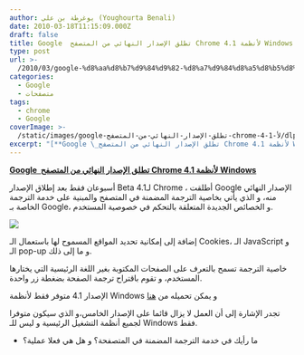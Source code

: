 ```yaml
---
author: يوغرطة بن علي (Youghourta Benali)
date: 2010-03-18T11:15:09.000Z
draft: false
title: Google  تطلق الإصدار النهائي من المتصفح Chrome 4.1 لأنظمة Windows
type: post
url: >-
  /2010/03/google-%d8%aa%d8%b7%d9%84%d9%82-%d8%a7%d9%84%d8%a5%d8%b5%d8%af%d8%a7%d8%b1-%d8%a7%d9%84%d9%86%d9%87%d8%a7%d8%a6%d9%8a-%d9%85%d9%86-%d8%a7%d9%84%d9%85%d8%aa%d8%b5%d9%81%d8%ad-chrome-4-1-%d9%84%d8%a3/
categories:
  - Google
  - متصفحات
tags:
  - chrome
  - Google
coverImage: >-
  /static/images/google-تطلق-الإصدار-النهائي-من-المتصفح-chrome-4-1-لأ/dlpage_alt.jpg
excerpt: "[**Google \_تطلق الإصدار النهائي من المتصفح Chrome 4.1 لأنظمة Windows**](https://www.it-scoop.com/2010/03/google-%d8%aa%d8%b7%d9%84%d9%82-%d8%a7%d9%84%d8%a5%d8%b5%d8%af%d8%a7%d8%b1-%d8%a7%d9%84%d9%86%d9%87%d8%a7%d8%a6%d9%8a-%d9%85%d9%86-%d8%a7%d9%84%d9%85%d8%aa%d8%b5%d9%81%d8%ad-chrome-4-1-%d9%84%d8%a3/)\n\nأسبوعان فقط بعد إطلاق الإصدار Beta لـ4.1 Chrome ، أطلقت Google الإصدار النهائي منه، و الذي يأتي بخاصية الترجمة المضمنة في المتصفح والمبنية على خدمة الترجمة الخاصة بـ Google، و الخصائص"
---
```

[**Google  تطلق الإصدار النهائي من المتصفح Chrome 4.1 لأنظمة Windows**](https://www.it-scoop.com/2010/03/google-%d8%aa%d8%b7%d9%84%d9%82-%d8%a7%d9%84%d8%a5%d8%b5%d8%af%d8%a7%d8%b1-%d8%a7%d9%84%d9%86%d9%87%d8%a7%d8%a6%d9%8a-%d9%85%d9%86-%d8%a7%d9%84%d9%85%d8%aa%d8%b5%d9%81%d8%ad-chrome-4-1-%d9%84%d8%a3/)

أسبوعان فقط بعد إطلاق الإصدار Beta لـ4.1 Chrome ، أطلقت Google الإصدار النهائي منه، و الذي يأتي بخاصية الترجمة المضمنة في المتصفح والمبنية على خدمة الترجمة الخاصة بـ Google، و الخصائص الجديدة المتعلقة بالتحكم في خصوصية المستخدم.

![](/static/images/google-تطلق-الإصدار-النهائي-من-المتصفح-chrome-4-1-لأ/dlpage_alt.jpg)

إضافة إلى إمكانية تحديد المواقع المسموح لها باستعمال الـ Cookies، الـ JavaScript و الـ pop-up و ما إلى ذلك.

خاصية الترجمة تسمح بالتعرف على الصفحات المكتوبة بغير اللغة الرئيسية التي يختارها المستخدم، و تقوم باقتراح ترجمة الصفحة بضغطة زر واحدة.

الإصدار 4.1 متوفر فقط لأنظمة Windows و يمكن تحميله من [هنا](http://www.google.com/chrome)

تجدر الإشارة إلى أن العمل لا يزال قائما على الإصدار الخامس،و الذي سيكون متوفرا لجميع أنظمة التشغيل الرئيسية و ليس للـ Windows فقط.

-   ما رأيك في خدمة الترجمة المضمنة في المتصفحة؟ و هل هي فعلا عملية؟
